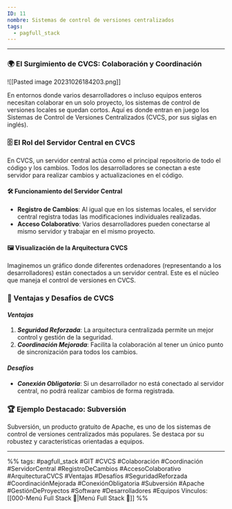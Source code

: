 ```yaml
---
ID: 11
nombre: Sistemas de control de versiones centralizados
tags:
  - pagfull_stack
---
```

___
### 🌍 El Surgimiento de CVCS: Colaboración y Coordinación

![[Pasted image 20231026184203.png]]

En entornos donde varios desarrolladores o incluso equipos enteros necesitan colaborar en un solo proyecto, los sistemas de control de versiones locales se quedan cortos. Aquí es donde entran en juego los Sistemas de Control de Versiones Centralizados (CVCS, por sus siglas en inglés).

### 🗄️ El Rol del Servidor Central en CVCS

En CVCS, un servidor central actúa como el principal repositorio de todo el código y los cambios. Todos los desarrolladores se conectan a este servidor para realizar cambios y actualizaciones en el código.

#### 🛠️ Funcionamiento del Servidor Central

- **Registro de Cambios**: Al igual que en los sistemas locales, el servidor central registra todas las modificaciones individuales realizadas.
- **Acceso Colaborativo**: Varios desarrolladores pueden conectarse al mismo servidor y trabajar en el mismo proyecto.
  
#### 🖼️ Visualización de la Arquitectura CVCS
Imaginemos un gráfico donde diferentes ordenadores (representando a los desarrolladores) están conectados a un servidor central. Este es el núcleo que maneja el control de versiones en CVCS.

### 🚀 Ventajas y Desafíos de CVCS

#### ***Ventajas***

1. ***Seguridad Reforzada***: La arquitectura centralizada permite un mejor control y gestión de la seguridad.
2. ***Coordinación Mejorada***: Facilita la colaboración al tener un único punto de sincronización para todos los cambios.

#### ***Desafíos***

- ***Conexión Obligatoria***: Si un desarrollador no está conectado al servidor central, no podrá realizar cambios de forma registrada.

### 🏆 Ejemplo Destacado: Subversión

Subversión, un producto gratuito de Apache, es uno de los sistemas de control de versiones centralizados más populares. Se destaca por su robustez y características orientadas a equipos.

___
%%
tags: #pagfull_stack #GIT #CVCS #Colaboración #Coordinación #ServidorCentral #RegistroDeCambios #AccesoColaborativo #ArquitecturaCVCS #Ventajas #Desafíos #SeguridadReforzada #CoordinaciónMejorada #ConexiónObligatoria #Subversión #Apache #GestiónDeProyectos #Software #Desarrolladores #Equipos
Vínculos:  [[000-Menú Full Stack 📃|Menú Full Stack 📃]]
%%